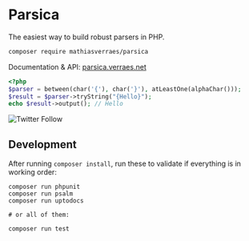 # Parsica
 
The easiest way to build robust parsers in PHP.

```bash
composer require mathiasverraes/parsica
```

Documentation & API: [parsica.verraes.net](https://parsica.verraes.net/)


```php
<?php
$parser = between(char('{'), char('}'), atLeastOne(alphaChar()));
$result = $parser->tryString("{Hello}");
echo $result->output(); // Hello
```

![Twitter Follow](https://img.shields.io/twitter/follow/parsica_php?style=social)


## Development

After running `composer install`, run these to validate if everything is in working order:

```
composer run phpunit
composer run psalm
composer run uptodocs

# or all of them:

composer run test
```


